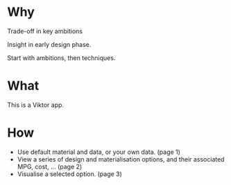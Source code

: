 # Why

Trade-off in key ambitions

Insight in early design phase.

Start with ambitions, then techniques.


# What

This is a Viktor app.

# How

* Use default material and data, or your own data. (page 1)
* View a series of design and materialisation options, and their associated MPG, cost, ... (page 2)
* Visualise a selected option. (page 3)

